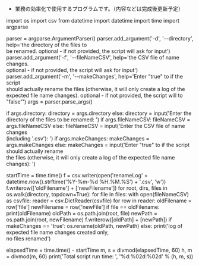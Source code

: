 - 業務の効率化で使用するプログラムです。（内容などは完成後更新予定）

import os
import csv
from datetime import datetime
import time
import argparse

parser = argparse.ArgumentParser()
parser.add_argument('-d', '--directory', help='the directory of the files to \
be renamed. optional - if not provided, the script will ask for input')
parser.add_argument('-f', '--fileNameCSV', help='the CSV file of name changes. \
optional - if not provided, the script will ask for input')
parser.add_argument('-m', '--makeChanges', help='Enter "true" to if the script \
should actually rename the files (otherwise, it will only create a log of the \
expected file name changes). optional - if not provided, the script will to \
"false"')
args = parser.parse_args()

if args.directory:
    directory = args.directory
else:
    directory = input('Enter the directory of the files to be renamed: ')
if args.fileNameCSV:
    fileNameCSV = args.fileNameCSV
else:
    fileNameCSV = input('Enter the CSV file of name changes \
    (including \'.csv\'): ')
if args.makeChanges:
    makeChanges = args.makeChanges
else:
    makeChanges = input('Enter "true" to if the script should actually rename \
    the files (otherwise, it will only create a log of the expected file name \
    changes): ')

startTime = time.time()
f = csv.writer(open('renameLog' + datetime.now().strftime('%Y-%m-%d %H.%M.%S')
               + '.csv', 'w'))
f.writerow(['oldFilename'] + ['newFilename'])
for root, dirs, files in os.walk(directory, topdown=True):
    for file in files:
        with open(fileNameCSV) as csvfile:
            reader = csv.DictReader(csvfile)
            for row in reader:
                oldFilename = row['file']
                newFilename = row['newFile']
                if file == oldFilename:
                    print(oldFilename)
                    oldPath = os.path.join(root, file)
                    newPath = os.path.join(root, newFilename)
                    f.writerow([oldPath] + [newPath])
                    if makeChanges == 'true':
                        os.rename(oldPath, newPath)
                    else:
                        print('log of expected file name changes created only, \
                        no files renamed')

elapsedTime = time.time() - startTime
m, s = divmod(elapsedTime, 60)
h, m = divmod(m, 60)
print('Total script run time: ', '%d:%02d:%02d' % (h, m, s))

